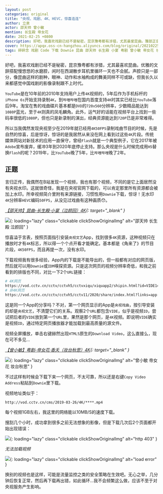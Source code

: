 ```yaml
---
layout: post
categories: original
title: "央视、戏剧、4K、HEVC，惊喜连连"
author: 立泉
actor: 邵天帅 曾小敏
mention: 长生殿 帝女花
date: 2021-02-25 +0800
description: 好吧，我喜欢戏剧已经不是秘密，昆京豫粤都有涉猎，尤其最爱昆曲。雅部正音，慢悠悠的水磨腔，闲时在西湖散步耳机里循环一天也不会腻。声腔音律只是一部分，像昆曲这样的剧种，眼神、动作和水袖构成的舞美同样不可或缺，但我长久以来都感觉中国戏剧的影像录制跟不上时代。
cover: https://apqx.oss-cn-hangzhou.aliyuncs.com/blog/original/20210225/cctv_4k_download.webp
tags: 碎碎念 戏剧 Code 下载 Downie 昆曲 邵天帅 长生殿 小宴 粤剧 曾小敏 帝女花 妆台秋思
---
```


好吧，我喜欢戏剧已经不是秘密，昆京豫粤都有涉猎，尤其最喜欢昆曲。优雅的文辞搭配慢悠悠的水磨腔，闲时在西湖散步耳机里循环一天也不会腻。声腔只是一部分，像昆曲这样的剧种，眼神、动作和水袖构成的舞美同样不可或缺，但我长久以来都感觉中国戏剧的影像录制跟不上时代。

`YouTube`是在10年前的2010年支持用户上传`4K`视频的，5年后作为手机标杆的`iPhone 6s`开始支持录制`4K`，到`哔哩哔哩`在国内首度支持`4K`时其实已经比`YouTube`落后9年。淘宝在售的戏曲碟片基本都是`DVD`的`720x560`分辨率，少数精品能达到`1080P`蓝光，至于`4K`则真的凤毛麟角。此外，运气好的话能在视频平台上找到一些码率很低的`1080P`，但也只是新录制的演出，经典资源能达到`720P`已是非常难得。

所以当我偶然发现央视至少在2019年就已经用`4K50FPS`录制戏曲节目的时候，先是自然的惊喜，后是惊讶，惊讶的是我居然从来没在网上看到过这些`4K`片段。传统媒体网站对新技术的应用一直保守，曾经`Flash`就是一个典型例子，它在2017年被`Adobe`宣布废弃，缓冲3年到2020年底停止支持。那么央视是什么时候完成用`H5`替换`Flash`的呢？2019年，比`YouTube`晚了5年，比`哔哩哔哩`晚了2年。

## 正题

言归正传，我偶然在B站发现一个视频，我也有那个视频，不同的是它上面居然没有央视水印。这就很奇怪，我是在央视官网下载的，可以肯定那里所有资源都会被加上水印。所幸视频简介里附有来源链接，习惯性用`Downie`下载，惊讶！无水印`4K`分辨率`HEVC`编码`50FPS`，从没见过戏曲有这种画质😯。

*[【邵天帅】昆曲-长生殿·小宴（泣颜回）4K](https://www.bilibili.com/video/BV1Ly4y1J7YZ?share_source=copy_web){: target="_blank" }*

![](https://apqx.oss-cn-hangzhou.aliyuncs.com/blog/original/20210225/shaotianshuai_qiyanhui_4k.webp){: loading="lazy" class="clickable clickShowOriginalImg" alt="邵天帅 长生殿 泣颜回" }

惊喜溢于言表，按照页面指引安装`央视文艺`App，找到很多`4K`资源，这种视频只在播放时才有`4K`标志，所以得一个个点开看才能确定。基本都是《角来了》的节目片段，`4K50FPS`，而且再提一次，没有水印。

下载视频我有很多经验，App内的下载是不能导出的，但一般都有对应的网页版，然后就可以用`Downie`或`IDM`嗅探资源。只是这次网页的视频分辨率奇低，和我之前看到的排版也不同，对比一下2个`URL`链接：

```sh
# 4K网页
https://vod.cctv.cn/cctv/cctvh5/cctvxiqu/xiquapp2/shipin.html?id=VIDE1435397050914***
# 非4K网页
https://vod.cctv.cn/cctv/cctvh5/cctv11/2020/share/index.html?links=app://VIDE1435397050914***&index=&collectionLink=
```

这是同一个App的分享吗？不对，第一个网页显示的App是`央视戏曲`，按引导安装的却是`央视文艺`，不清楚它们的关系。观察2个`URL`都包含`VIDE`，似乎是视频`ID`，尝试把后者的`VIDE`放到第一个`URL`里，果然是那个网页，是`4K`视频。即说明`VIDE`确实是视频`ID`，通过特定网页播放器才能加载到最高质量的源文件。

视频全屏播放，单击右键赫然出现`HTML5`原生的`Download Video`，这么直接么，现在可不多见...

*[【曾小敏】粤剧-帝女花·香夭（妆台秋思）4K](https://www.bilibili.com/video/BV1cG4y1B7nk){: target="_blank" }*

![](https://apqx.oss-cn-hangzhou.aliyuncs.com/blog/original/20210225/cctv_4k_download.webp){: loading="lazy" class="clickable clickShowOriginalImg" alt="曾小敏 帝女花 妆台秋思" }

不过这样有时候会下载下来一个网页，不太可靠，所以还是右键`Copy Video Address`粘贴到`Downie`里下载。

视频地址类似于：

```http
http://vod.cctv.cn/cms/2019-03-26/4K/****.mp4
```

每个视频1GB左右，我这里的网络能以10MB/S的速度下载。

搜刮几个小时，成功拿到很多之前无法想象的影像，但是下载几次后2个页面都开始出现错误：

![](https://apqx.oss-cn-hangzhou.aliyuncs.com/blog/original/20210225/cctv_4k_error_403.webp){: loading="lazy" class="clickable clickShowOriginalImg" alt="http 403" }

*无法加载视频*

![](https://apqx.oss-cn-hangzhou.aliyuncs.com/blog/original/20210225/cctv_4k_error_1021.webp){: loading="lazy" class="clickable clickShowOriginalImg" alt="load error" }

换别的视频也是这样，可能是流量监控之类的安全策略在生效吧。无心之举，几分钟后恢复正常，然后再下载再出错，如此循环...我不会频繁这么做，应该不至于对央视服务产生影响。